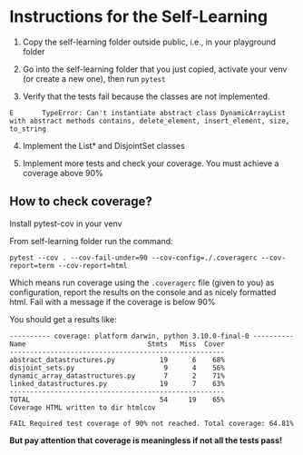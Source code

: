 # Instructions for the Self-Learning

1. Copy the self-learning folder outside public, i.e., in your playground folder

2. Go into the self-learning folder that you just copied, activate your venv (or create a new one), then run `pytest`

3. Verify that the tests fail because the classes are not implemented.

```E       TypeError: Can't instantiate abstract class DynamicArrayList with abstract methods contains, delete_element, insert_element, size, to_string```

4. Implement the List* and DisjointSet classes 

5. Implement more tests and check your coverage. You must achieve a coverage above 90%

## How to check coverage?

Install pytest-cov in your venv

From self-learning folder run the command:

```pytest --cov . --cov-fail-under=90 --cov-config=./.coveragerc --cov-report=term --cov-report=html```

Which means run coverage using the `.coveragerc` file (given to you) as configuration, report the results on the console and as nicely formatted html. Fail with a message if the coverage is below 90%

You should get a results like:
```
---------- coverage: platform darwin, python 3.10.0-final-0 ----------
Name                              Stmts   Miss  Cover
-----------------------------------------------------
abstract_datastructures.py           19      6    68%
disjoint_sets.py                      9      4    56%
dynamic_array_datastructures.py       7      2    71%
linked_datastructures.py             19      7    63%
-----------------------------------------------------
TOTAL                                54     19    65%
Coverage HTML written to dir htmlcov

FAIL Required test coverage of 90% not reached. Total coverage: 64.81%
```

**But pay attention that coverage is meaningless if not all the tests pass!**